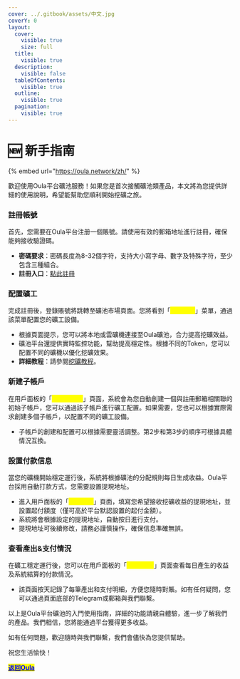 ```yaml
---
cover: ../.gitbook/assets/中文.jpg
coverY: 0
layout:
  cover:
    visible: true
    size: full
  title:
    visible: true
  description:
    visible: false
  tableOfContents:
    visible: true
  outline:
    visible: true
  pagination:
    visible: true
---
```


# 🆕 新手指南

{% embed url="https://oula.network/zh/" %}

歡迎使用Oula平台礦池服務！如果您是首次接觸礦池類產品，本文將為您提供詳細的使用說明，希望能幫助您順利開始挖礦之旅。

### **註冊帳號**

首先，您需要在Oula平台注册一個賬號。請使用有效的郵箱地址進行註冊，確保能夠接收驗證碼。

* **密碼要求**：密碼長度為8-32個字符，支持大小寫字母、數字及特殊字符，至少包含三種組合。
* **註冊入口**：[點此註冊](https://oula.network/zh/register)

### **配置礦工**

完成註冊後，登錄賬號將跳轉至礦池市場頁面。您將看到「<mark style="color:yellow;">**礦工管理**</mark>」菜單，通過該菜單配置您的礦工設備。

* 根據頁面提示，您可以將本地或雲礦機連接至Oula礦池，合力提高挖礦效益。
* 礦池平台還提供實時監控功能，幫助提高穩定性。根據不同的Token，您可以配置不同的礦機以優化挖礦效果。
* **詳細教程**：請參閱[挖礦教程](../kai-shi-wa-kuang/publish-your-docs.md)。

### **新建子帳戶**

在用戶面板的「<mark style="color:yellow;">**子帳戶管理**</mark>」頁面，系統會為您自動創建一個與註冊郵箱相關聯的初始子帳戶，您可以通過該子帳戶進行礦工配置。如果需要，您也可以根據實際需求創建多個子帳戶，以配置不同的礦工設備。

* 子帳戶的創建和配置可以根據需要靈活調整。第2步和第3步的順序可根據具體情況互換。

### **設置付款信息**

當您的礦機開始穩定運行後，系統將根據礦池的分配規則每日生成收益。Oula平台採用自動打款方式，您需要設置提現地址。

* 進入用戶面板的「<mark style="color:yellow;">**付款設置**</mark>」頁面，填寫您希望接收挖礦收益的提現地址，並設置起付額度（僅可高於平台默認設置的起付金額）。
* 系統將會根據設定的提現地址，自動按日進行支付。
* 提現地址可後續修改，請務必謹慎操作，確保信息準確無誤。

### **查看產出&支付情況**

在礦工穩定運行後，您可以在用戶面板的「<mark style="color:yellow;">**產出/支付**</mark>」頁面查看每日產生的收益及系統結算的付款情況。

* 該頁面按天記錄了每筆產出和支付明細，方便您隨時對賬。如有任何疑問，您可以通過頁面底部的Telegram或郵箱與我們聯繫。



以上是Oula平台礦池的入門使用指南，詳細的功能請親自體驗，進一步了解我們的產品。我們相信，您將能通過平台獲得更多收益。

如有任何問題，歡迎隨時與我們聯繫，我們會儘快為您提供幫助。



祝您生活愉快！





[<mark style="color:blue;">**返回Oula**</mark>](https://oula.network/zh/login)
